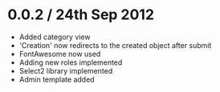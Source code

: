 0.0.2 / 24th Sep 2012
=====================
* Added category view
* 'Creation' now redirects to the created object after submit
* FontAwesome now used
* Adding new roles implemented
* Select2 library implemented
* Admin template added
